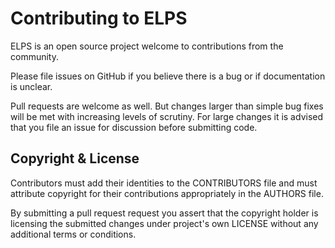 # Contributing to ELPS

ELPS is an open source project welcome to contributions from the community.

Please file issues on GitHub if you believe there is a bug or if documentation
is unclear.

Pull requests are welcome as well.  But changes larger than simple bug fixes
will be met with increasing levels of scrutiny.  For large changes it is
advised that you file an issue for discussion before submitting code.

## Copyright & License

Contributors must add their identities to the CONTRIBUTORS file and must
attribute copyright for their contributions appropriately in the AUTHORS file.

By submitting a pull request request you assert that the copyright holder is
licensing the submitted changes under project's own LICENSE without any
additional terms or conditions.
